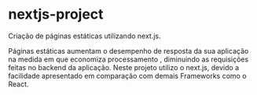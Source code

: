 # nextjs-project
Criação de páginas estáticas utilizando next.js.

Páginas estáticas aumentam o desempenho de resposta da sua aplicação na medida em que economiza processamento , diminuindo as requisições feitas no backend da aplicação. Neste projeto utilizo o next.js, devido a facilidade apresentado em comparação com demais Frameworks como o React.
